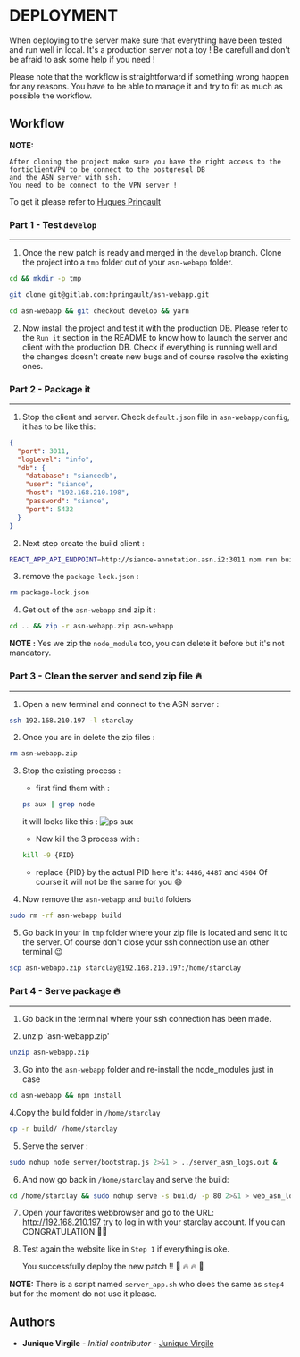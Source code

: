# DEPLOYMENT

When deploying to the server make sure that everything have been tested and run well in local. It's a production server not a toy ! Be carefull and don't be afraid to ask some help if you need !

Please note that the workflow is straightforward if something wrong happen for any reasons. You have to be able to manage it and try to fit as much as possible the workflow.

## Workflow
**NOTE:**

```
After cloning the project make sure you have the right access to the
forticlientVPN to be connect to the postgresql DB
and the ASN server with ssh.
You need to be connect to the VPN server !
```
To get it please refer to [Hugues Pringault](hpringault@starclay.fr)

### Part 1 - Test `develop`
---

1. Once the new patch is ready and merged in the `develop` branch.
Clone the project into a `tmp` folder out of your `asn-webapp` folder.
```bash
cd && mkdir -p tmp
```
```bash
git clone git@gitlab.com:hpringault/asn-webapp.git
```

```bash
cd asn-webapp && git checkout develop && yarn
```

2. Now install the project and test it with the production DB.
Please refer to the `Run it` section in the README to know how to launch the server and client with the production DB.
  Check if everything is running well and the changes doesn't create new bugs and of course resolve the existing ones.

### Part 2 - Package it
---

1. Stop the client and server.
Check `default.json` file in `asn-webapp/config`, it has to be like this:
```json
{
  "port": 3011,
  "logLevel": "info",
  "db": {
    "database": "siancedb",
    "user": "siance",
    "host": "192.168.210.198",
    "password": "siance",
    "port": 5432
  }
}
```

2. Next step create the build client :
```bash
REACT_APP_API_ENDPOINT=http://siance-annotation.asn.i2:3011 npm run build
```

3. remove the `package-lock.json` :
```bash
rm package-lock.json
```

4. Get out of the `asn-webapp` and zip it :
```bash
cd .. && zip -r asn-webapp.zip asn-webapp
```

**NOTE :**
Yes we zip the `node_module` too, you can delete it before but it's not mandatory.

### Part 3 - Clean the server and send zip file :fire:
---

1. Open a new terminal and connect to the ASN server :
```bash
ssh 192.168.210.197 -l starclay
```

2. Once you are in delete the zip files :
```bash
rm asn-webapp.zip
```

3. Stop the existing process :
    - first find them with :
    ```bash
    ps aux | grep node
    ```
    it will looks like this :
    ![ps aux](src/assets/psaux.png)
     - Now kill the 3 process with :
     ```bash
     kill -9 {PID}
     ```
     - replace {PID} by the actual PID here it's: `4486`, `4487` and `4504`
       Of course it will not be the same for you :smile:

4. Now remove the `asn-webapp` and `build` folders
```bash
sudo rm -rf asn-webapp build
```

5. Go back in your in `tmp` folder where your zip file is located and send it to the server.
Of course don't close your ssh connection use an other terminal :wink:
```bash
scp asn-webapp.zip starclay@192.168.210.197:/home/starclay
```
### Part 4 - Serve package :fire:
---

1. Go back in the terminal where your ssh connection has been made.

2. unzip `asn-webapp.zip'
```bash
unzip asn-webapp.zip
```

3. Go into the `asn-webapp` folder and re-install the node_modules just in case
```bash
cd asn-webapp && npm install
```

4.Copy the build folder in `/home/starclay`
```bash
cp -r build/ /home/starclay
```
5. Serve the server :
```bash
sudo nohup node server/bootstrap.js 2>&1 > ../server_asn_logs.out &
```

6. And now go back in `/home/starclay` and serve the build:
```bash
cd /home/starclay && sudo nohup serve -s build/ -p 80 2>&1 > web_asn_logs.out &
```

7. Open your favorites webbrowser and go to the URL: http://192.168.210.197
  try to log in with your starclay account. If you can CONGRATULATION :tada::tada:

8. Test again the website like in `Step 1` if everything is oke.
  
    You successfully deploy the new patch !! :muscle: :fire: :fire: :muscle:

**NOTE:**
There is a script named `server_app.sh` who does the same as `step4` but for the moment do not use it please.

## Authors
* **Junique Virgile** - *Initial contributor* - [Junique Virgile](https://github.com/werayn)
